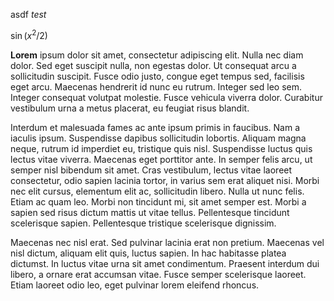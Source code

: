 asdf
_test_

$\sin(x^2/2)$

**Lorem** ipsum dolor sit amet, consectetur adipiscing elit. Nulla nec diam dolor. Sed eget suscipit nulla, non egestas dolor. Ut consequat arcu a sollicitudin suscipit. Fusce odio justo, congue eget tempus sed, facilisis eget arcu. Maecenas hendrerit id nunc eu rutrum. Integer sed leo sem. Integer consequat volutpat molestie. Fusce vehicula viverra dolor. Curabitur vestibulum urna a metus placerat, eu feugiat risus blandit.

Interdum et malesuada fames ac ante ipsum primis in faucibus. Nam a iaculis ipsum. Suspendisse dapibus sollicitudin lobortis. Aliquam magna neque, rutrum id imperdiet eu, tristique quis nisl. Suspendisse luctus quis lectus vitae viverra. Maecenas eget porttitor ante. In semper felis arcu, ut semper nisl bibendum sit amet. Cras vestibulum, lectus vitae laoreet consectetur, odio sapien lacinia tortor, in varius sem erat aliquet nisi. Morbi nec elit cursus, elementum elit ac, sollicitudin libero. Nulla ut nunc felis. Etiam ac quam leo. Morbi non tincidunt mi, sit amet semper est. Morbi a sapien sed risus dictum mattis ut vitae tellus. Pellentesque tincidunt scelerisque sapien. Pellentesque tristique scelerisque dignissim.

Maecenas nec nisl erat. Sed pulvinar lacinia erat non pretium. Maecenas vel nisl dictum, aliquam elit quis, luctus sapien. In hac habitasse platea dictumst. In luctus vitae urna sit amet condimentum. Praesent interdum dui libero, a ornare erat accumsan vitae. Fusce semper scelerisque laoreet. Etiam laoreet odio leo, eget pulvinar lorem eleifend rhoncus. 
